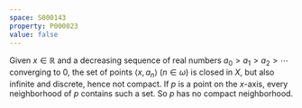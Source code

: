 ```yaml
---
space: S000143
property: P000023
value: false
---
```


Given $x\in\mathbb R$ and a decreasing sequence of real numbers $a_0>a_1>a_2>\cdots$ converging to $0$, the set of points $\langle x,a_n\rangle$ ($n\in\omega$) is closed in $X$, but also infinite and discrete, hence not compact.  If $p$ is a point on the $x$-axis, every neighborhood of $p$ contains such a set.  So $p$ has no compact neighborhood.
